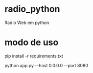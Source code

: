 # radio_python
Radio Web em python

# modo de uso

pip install -r requirements.txt

python app.py --host 0.0.0.0 --port 8080

